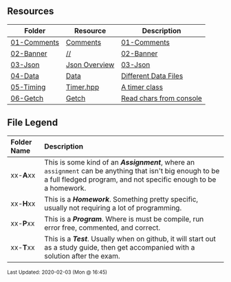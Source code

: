 ## Resources
| Folder | Resource | Description|
 | ------------|------------|------------|
 | [01-Comments](https://github.com/rugbyprof/3013-Algorithms/tree/master/Resources/01-Comments) | [ Comments](https://github.com/rugbyprof/3013-Algorithms/tree/master/Resources/01-Comments) | [01-Comments](https://github.com/rugbyprof/3013-Algorithms/tree/master/Resources/01-Comments) | [ Example Program Comment Block](https://github.com/rugbyprof/3013-Algorithms/tree/master/Resources/01-Comments) | [01-Comments](https://github.com/rugbyprof/3013-Algorithms/tree/master/Resources/01-Comments) | [ Acceptable](https://github.com/rugbyprof/3013-Algorithms/tree/master/Resources/01-Comments) | [01-Comments](https://github.com/rugbyprof/3013-Algorithms/tree/master/Resources/01-Comments) | [ OR](https://github.com/rugbyprof/3013-Algorithms/tree/master/Resources/01-Comments) | [01-Comments](https://github.com/rugbyprof/3013-Algorithms/tree/master/Resources/01-Comments) | [ Program Comment Template:](https://github.com/rugbyprof/3013-Algorithms/tree/master/Resources/01-Comments) | [01-Comments](https://github.com/rugbyprof/3013-Algorithms/tree/master/Resources/01-Comments) | [ Program Comment Example:](https://github.com/rugbyprof/3013-Algorithms/tree/master/Resources/01-Comments) | [01-Comments](https://github.com/rugbyprof/3013-Algorithms/tree/master/Resources/01-Comments) | [ Class Comment](https://github.com/rugbyprof/3013-Algorithms/tree/master/Resources/01-Comments) | [01-Comments](https://github.com/rugbyprof/3013-Algorithms/tree/master/Resources/01-Comments) | [ Class Comment Template:](https://github.com/rugbyprof/3013-Algorithms/tree/master/Resources/01-Comments) | [01-Comments](https://github.com/rugbyprof/3013-Algorithms/tree/master/Resources/01-Comments) | [ Class Comment Example:](https://github.com/rugbyprof/3013-Algorithms/tree/master/Resources/01-Comments) | [01-Comments](https://github.com/rugbyprof/3013-Algorithms/tree/master/Resources/01-Comments) | [ Function Comment](https://github.com/rugbyprof/3013-Algorithms/tree/master/Resources/01-Comments) | [01-Comments](https://github.com/rugbyprof/3013-Algorithms/tree/master/Resources/01-Comments) | [ Function Comment Example:](https://github.com/rugbyprof/3013-Algorithms/tree/master/Resources/01-Comments) | [01-Comments](https://github.com/rugbyprof/3013-Algorithms/tree/master/Resources/01-Comments) | [ Comments in General](https://github.com/rugbyprof/3013-Algorithms/tree/master/Resources/01-Comments) | [01-Comments](https://github.com/rugbyprof/3013-Algorithms/tree/master/Resources/01-Comments) | [ Style of Comments](https://github.com/rugbyprof/3013-Algorithms/tree/master/Resources/01-Comments) | [N/A](https://github.com/rugbyprof/3013-Algorithms/tree/master/Resources/01-Comments) |
 | [02-Banner](https://github.com/rugbyprof/3013-Algorithms/tree/master/Resources/02-Banner) | [//          ](https://github.com/rugbyprof/3013-Algorithms/tree/master/Resources/02-Banner) | [02-Banner](https://github.com/rugbyprof/3013-Algorithms/tree/master/Resources/02-Banner) | [//                   ](https://github.com/rugbyprof/3013-Algorithms/tree/master/Resources/02-Banner) | [02-Banner](https://github.com/rugbyprof/3013-Algorithms/tree/master/Resources/02-Banner) | [//                     ](https://github.com/rugbyprof/3013-Algorithms/tree/master/Resources/02-Banner) | [02-Banner](https://github.com/rugbyprof/3013-Algorithms/tree/master/Resources/02-Banner) | [//           ](https://github.com/rugbyprof/3013-Algorithms/tree/master/Resources/02-Banner) | [02-Banner](https://github.com/rugbyprof/3013-Algorithms/tree/master/Resources/02-Banner) | [//                       ](https://github.com/rugbyprof/3013-Algorithms/tree/master/Resources/02-Banner) | [02-Banner](https://github.com/rugbyprof/3013-Algorithms/tree/master/Resources/02-Banner) | [//                     ](https://github.com/rugbyprof/3013-Algorithms/tree/master/Resources/02-Banner) | [02-Banner](https://github.com/rugbyprof/3013-Algorithms/tree/master/Resources/02-Banner) | [//                ](https://github.com/rugbyprof/3013-Algorithms/tree/master/Resources/02-Banner) | [02-Banner](https://github.com/rugbyprof/3013-Algorithms/tree/master/Resources/02-Banner) | [//                   ](https://github.com/rugbyprof/3013-Algorithms/tree/master/Resources/02-Banner) | [02-Banner](https://github.com/rugbyprof/3013-Algorithms/tree/master/Resources/02-Banner) | [//                      ](https://github.com/rugbyprof/3013-Algorithms/tree/master/Resources/02-Banner) | [02-Banner](https://github.com/rugbyprof/3013-Algorithms/tree/master/Resources/02-Banner) | [//                            ](https://github.com/rugbyprof/3013-Algorithms/tree/master/Resources/02-Banner) | [02-Banner](https://github.com/rugbyprof/3013-Algorithms/tree/master/Resources/02-Banner) | [//                 ](https://github.com/rugbyprof/3013-Algorithms/tree/master/Resources/02-Banner) | [02-Banner](https://github.com/rugbyprof/3013-Algorithms/tree/master/Resources/02-Banner) | [//                       ](https://github.com/rugbyprof/3013-Algorithms/tree/master/Resources/02-Banner) | [02-Banner](https://github.com/rugbyprof/3013-Algorithms/tree/master/Resources/02-Banner) | [//                            ](https://github.com/rugbyprof/3013-Algorithms/tree/master/Resources/02-Banner) | [02-Banner](https://github.com/rugbyprof/3013-Algorithms/tree/master/Resources/02-Banner) | [//             ](https://github.com/rugbyprof/3013-Algorithms/tree/master/Resources/02-Banner) | [02-Banner](https://github.com/rugbyprof/3013-Algorithms/tree/master/Resources/02-Banner) | [//            ](https://github.com/rugbyprof/3013-Algorithms/tree/master/Resources/02-Banner) | [02-Banner](https://github.com/rugbyprof/3013-Algorithms/tree/master/Resources/02-Banner) | [//                               ](https://github.com/rugbyprof/3013-Algorithms/tree/master/Resources/02-Banner) | [02-Banner](https://github.com/rugbyprof/3013-Algorithms/tree/master/Resources/02-Banner) | [//                              ](https://github.com/rugbyprof/3013-Algorithms/tree/master/Resources/02-Banner) | [02-Banner](https://github.com/rugbyprof/3013-Algorithms/tree/master/Resources/02-Banner) | [//                   ](https://github.com/rugbyprof/3013-Algorithms/tree/master/Resources/02-Banner) | [02-Banner](https://github.com/rugbyprof/3013-Algorithms/tree/master/Resources/02-Banner) | [//                               ](https://github.com/rugbyprof/3013-Algorithms/tree/master/Resources/02-Banner) | [02-Banner](https://github.com/rugbyprof/3013-Algorithms/tree/master/Resources/02-Banner) | [//                               ](https://github.com/rugbyprof/3013-Algorithms/tree/master/Resources/02-Banner) | [02-Banner](https://github.com/rugbyprof/3013-Algorithms/tree/master/Resources/02-Banner) | [//                         ](https://github.com/rugbyprof/3013-Algorithms/tree/master/Resources/02-Banner) | [02-Banner](https://github.com/rugbyprof/3013-Algorithms/tree/master/Resources/02-Banner) | [//                ](https://github.com/rugbyprof/3013-Algorithms/tree/master/Resources/02-Banner) | [02-Banner](https://github.com/rugbyprof/3013-Algorithms/tree/master/Resources/02-Banner) | [//                                     ](https://github.com/rugbyprof/3013-Algorithms/tree/master/Resources/02-Banner) | [02-Banner](https://github.com/rugbyprof/3013-Algorithms/tree/master/Resources/02-Banner) | [//                                      ](https://github.com/rugbyprof/3013-Algorithms/tree/master/Resources/02-Banner) | [02-Banner](https://github.com/rugbyprof/3013-Algorithms/tree/master/Resources/02-Banner) | [//                      ](https://github.com/rugbyprof/3013-Algorithms/tree/master/Resources/02-Banner) | [02-Banner](https://github.com/rugbyprof/3013-Algorithms/tree/master/Resources/02-Banner) | [//                                    ](https://github.com/rugbyprof/3013-Algorithms/tree/master/Resources/02-Banner) | [02-Banner](https://github.com/rugbyprof/3013-Algorithms/tree/master/Resources/02-Banner) | [//                                     ](https://github.com/rugbyprof/3013-Algorithms/tree/master/Resources/02-Banner) | [02-Banner](https://github.com/rugbyprof/3013-Algorithms/tree/master/Resources/02-Banner) | [//                                ](https://github.com/rugbyprof/3013-Algorithms/tree/master/Resources/02-Banner) | [N/A](https://github.com/rugbyprof/3013-Algorithms/tree/master/Resources/02-Banner) |
 | [03-Json](https://github.com/rugbyprof/3013-Algorithms/tree/master/Resources/03-Json) | [ Json Overview](https://github.com/rugbyprof/3013-Algorithms/tree/master/Resources/03-Json) | [03-Json](https://github.com/rugbyprof/3013-Algorithms/tree/master/Resources/03-Json) | [ General](https://github.com/rugbyprof/3013-Algorithms/tree/master/Resources/03-Json) | [03-Json](https://github.com/rugbyprof/3013-Algorithms/tree/master/Resources/03-Json) | [ Some Simple Rules](https://github.com/rugbyprof/3013-Algorithms/tree/master/Resources/03-Json) | [03-Json](https://github.com/rugbyprof/3013-Algorithms/tree/master/Resources/03-Json) | [ Examples:](https://github.com/rugbyprof/3013-Algorithms/tree/master/Resources/03-Json) | [N/A](https://github.com/rugbyprof/3013-Algorithms/tree/master/Resources/03-Json) |
 | [04-Data](https://github.com/rugbyprof/3013-Algorithms/tree/master/Resources/04-Data) | [ Data ](https://github.com/rugbyprof/3013-Algorithms/tree/master/Resources/04-Data) | [ Different Data Files](https://github.com/rugbyprof/3013-Algorithms/tree/master/Resources/04-Data) | [04-Data](https://github.com/rugbyprof/3013-Algorithms/tree/master/Resources/04-Data) | [ Word Lists](https://github.com/rugbyprof/3013-Algorithms/tree/master/Resources/04-Data) | [04-Data](https://github.com/rugbyprof/3013-Algorithms/tree/master/Resources/04-Data) | [|      | File                                    |        Size |](https://github.com/rugbyprof/3013-Algorithms/tree/master/Resources/04-Data) | [04-Data](https://github.com/rugbyprof/3013-Algorithms/tree/master/Resources/04-Data) | [ Dictionary Files](https://github.com/rugbyprof/3013-Algorithms/tree/master/Resources/04-Data) | [04-Data](https://github.com/rugbyprof/3013-Algorithms/tree/master/Resources/04-Data) | [|      | File                                                  |    Size |](https://github.com/rugbyprof/3013-Algorithms/tree/master/Resources/04-Data) | [N/A](https://github.com/rugbyprof/3013-Algorithms/tree/master/Resources/04-Data) |
 | [05-Timing](https://github.com/rugbyprof/3013-Algorithms/tree/master/Resources/05-Timing) | [ Timer.hpp ](https://github.com/rugbyprof/3013-Algorithms/tree/master/Resources/05-Timing) | [ A timer class](https://github.com/rugbyprof/3013-Algorithms/tree/master/Resources/05-Timing) | [05-Timing](https://github.com/rugbyprof/3013-Algorithms/tree/master/Resources/05-Timing) | [ Usage](https://github.com/rugbyprof/3013-Algorithms/tree/master/Resources/05-Timing) | [05-Timing](https://github.com/rugbyprof/3013-Algorithms/tree/master/Resources/05-Timing) | [include <iostream>](https://github.com/rugbyprof/3013-Algorithms/tree/master/Resources/05-Timing) | [05-Timing](https://github.com/rugbyprof/3013-Algorithms/tree/master/Resources/05-Timing) | [include "Timer.hpp"](https://github.com/rugbyprof/3013-Algorithms/tree/master/Resources/05-Timing) | [N/A](https://github.com/rugbyprof/3013-Algorithms/tree/master/Resources/05-Timing) |
 | [06-Getch](https://github.com/rugbyprof/3013-Algorithms/tree/master/Resources/06-Getch) | [ Getch ](https://github.com/rugbyprof/3013-Algorithms/tree/master/Resources/06-Getch) | [ Read chars from console](https://github.com/rugbyprof/3013-Algorithms/tree/master/Resources/06-Getch) | [N/A](https://github.com/rugbyprof/3013-Algorithms/tree/master/Resources/06-Getch) |

    
## File Legend

| Folder Name | Description |
|:-----------|:-------------|
|xx-**A**xx | This is some kind of an ***Assignment***, where an `assignment` can be anything that isn't big enough to be a full fledged program, and not specific enough to be a homework. |
|xx-**H**xx | This is a ***Homework***. Something pretty specific, usually not requiring a lot of programming. |
|xx-**P**xx | This is a ***Program***. Where is must be compile, run error free, commented, and correct. |
|xx-**T**xx | This is a ***Test***. Usually when on github, it will start out as a study guide, then get accompanied with a solution after the exam. |

    
<sup>Last Updated: 2020-02-03 (Mon @ 16:45)</sup>